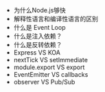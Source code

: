 
- 为什么Node.js够快
- 解释性语言和编译性语言的区别
- 什么是 Event Loop
- 什么是注入依赖？
- 什么是反转依赖？
- Express VS KOA
- nextTick VS setImmediate
- module.export VS export
- EventEmitter VS callbacks
- observer VS Pub/Sub
